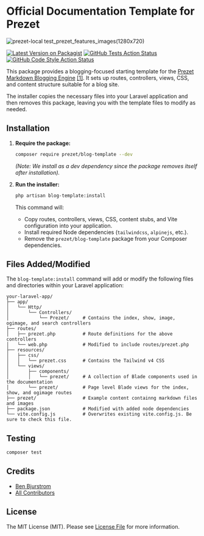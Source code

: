 # Official Documentation Template for Prezet

![prezet-local test_prezet_features_images(1280x720)](https://github.com/user-attachments/assets/aa95eb4c-5084-47a8-8311-ae53d989620f)

[![Latest Version on Packagist](https://img.shields.io/packagist/v/prezet/blog-template.svg?style=flat-square)](https://packagist.org/packages/prezet/blog-template)
[![GitHub Tests Action Status](https://img.shields.io/github/actions/workflow/status/prezet/blog-template/run-tests.yml?branch=main&label=tests&style=flat-square)](https://github.com/prezet/blog-template/actions?query=workflow%3Arun-tests+branch%3Amain)
[![GitHub Code Style Action Status](https://img.shields.io/github/actions/workflow/status/prezet/blog-template/fix-php-code-style-issues.yml?branch=main&label=code%20style&style=flat-square)](https://github.com/prezet/blog-template/actions?query=workflow%3A"Fix+PHP+code+style+issues"+branch%3Amain)

This package provides a blogging-focused starting template for the [Prezet Markdown Blogging Engine](https://github.com/benbjurstrom/prezet) [[1]](https://github.com/benbjurstrom/prezet). It sets up routes, controllers, views, CSS, and content structure suitable for a blog site.

The installer copies the necessary files into your Laravel application and then removes this package, leaving you with the template files to modify as needed.

## Installation

1.  **Require the package:**
    ```bash
    composer require prezet/blog-template --dev
    ```
    *(Note: We install as a dev dependency since the package removes itself after installation).*

2.  **Run the installer:**
    ```bash
    php artisan blog-template:install
    ```
    This command will:
    *   Copy routes, controllers, views, CSS, content stubs, and Vite configuration into your application.
    *   Install required Node dependencies (`tailwindcss`, `alpinejs`, etc.).
    *   Remove the `prezet/blog-template` package from your Composer dependencies.

## Files Added/Modified

The `blog-template:install` command will add or modify the following files and directories within your Laravel application:

```
your-laravel-app/
├── app/
│   └── Http/
│       └── Controllers/
│           └── Prezet/     # Contains the index, show, image, ogimage, and search controllers
├── routes/
│   ├── prezet.php          # Route definitions for the above controllers
│   └── web.php             # Modified to include routes/prezet.php
├── resources/
│   ├── css/
│   │   └── prezet.css      # Contains the Tailwind v4 CSS
│   └── views/
│       ├── components/
│       │   └── prezet/     # A collection of Blade components used in the documentation
│       └── prezet/         # Page level Blade views for the index, show, and ogimage routes
├── prezet/                 # Example content containng markdown files and images
├── package.json            # Modified with added node dependencies
└── vite.config.js          # Overwrites existing vite.config.js. Be sure to check this file.
```

## Testing

```bash
composer test
```

## Credits

- [Ben Bjurstrom](https://github.com/benbjurstrom)
- [All Contributors](../../contributors)

## License

The MIT License (MIT). Please see [License File](LICENSE.md) for more information.
